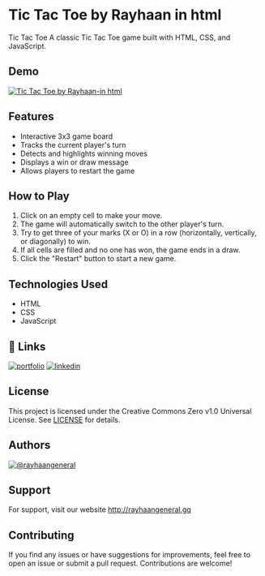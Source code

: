 # Tic Tac Toe by Rayhaan in html



Tic Tac Toe
A classic Tic Tac Toe game built with HTML, CSS, and JavaScript.

## Demo

[![Tic Tac Toe by Rayhaan-in html](https://github.com/rayhaangeneral/Tic-Tac-Toe-by-Rayhaan-in-html/assets/66080958/11621e9f-3b21-4530-9b3e-a090fb1ccffb)](https://htmlpreview.github.io/?https://github.com/rayhaangeneral/Tic-Tac-Toe-by-Rayhaan-in-html/blob/main/Tic%20Tac%20Toe%20by%20Rayhaan.html)

## Features
- Interactive 3x3 game board
- Tracks the current player's turn
- Detects and highlights winning moves
- Displays a win or draw message
- Allows players to restart the game

## How to Play
1. Click on an empty cell to make your move.
2. The game will automatically switch to the other player's turn.
3. Try to get three of your marks (X or O) in a row (horizontally, vertically, or diagonally) to win.
4. If all cells are filled and no one has won, the game ends in a draw.
5. Click the "Restart" button to start a new game.

## Technologies Used
- HTML
- CSS
- JavaScript


## 🔗 Links
[![portfolio](https://img.shields.io/badge/my_portfolio-000?style=for-the-badge&logo=ko-fi&logoColor=white)](http://rayhaangeneral.gq/)
[![linkedin](https://img.shields.io/badge/linkedin-0A66C2?style=for-the-badge&logo=linkedin&logoColor=white)](https://www.linkedin.com/in/rayhaangeneral/)


## License

This project is licensed under the Creative Commons Zero v1.0 Universal License. See [LICENSE](https://raw.githubusercontent.com/rayhaan77666/Site-Connectivity-Checker-By-Rayhaan/main/LICENSE) for details.

## Authors

[![@rayhaangeneral](https://img.shields.io/badge/by-rayhaangeneral-blue)](https://github.com/rayhaan77666)



## Support

For support, visit our website http://rayhaangeneral.gq


## Contributing
If you find any issues or have suggestions for improvements, feel free to open an issue or submit a pull request. Contributions are welcome!

